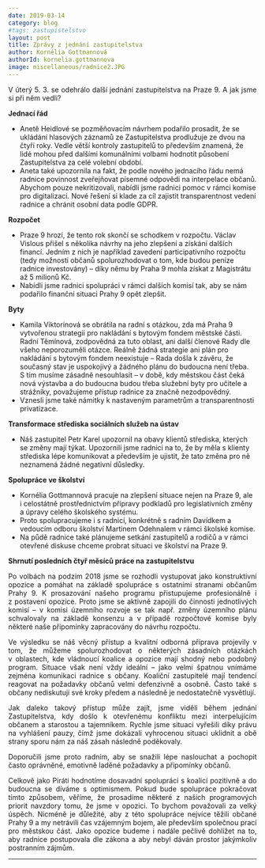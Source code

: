 ```yaml
---
date: 2019-03-14
category: blog
#tags: zastupistelstvo
layout: post
title: Zprávy z jednání zastupitelstva
author: Kornélia Gottmannová
authorId: kornelia.gottmannova
image: miscellaneous/radnice2.JPG
---
```


<p style='text-align: justify;'>
V úterý 5. 3. se odehrálo další jednání zastupitelstva na Praze&nbsp;9. A jak jsme si při něm vedli? 

<div style='font-weight: bold'>Jednací řád</div>

<ul class="dashed">
<li>Anetě Heidlové se pozměňovacím návrhem podařilo prosadit, že se ukládání hlasových záznamů ze Zastupitelstva prodlužuje ze dvou na čtyři roky. Vedle větší kontroly zastupitelů to především znamená, že lidé mohou před dalšími komunálními volbami hodnotit působení Zastupitelstva za celé volební období.</li>
<li>Aneta také upozornila na fakt, že podle nového jednacího řádu nemá radnice povinnost zveřejňovat písemné odpovědi na interpelace občanů. Abychom pouze nekritizovali, nabídli jsme radnici pomoc v&nbsp;rámci komise pro digitalizaci. Nové řešení si klade za cíl zajistit transparentnost vedení radnice a chránit osobní data podle GDPR.</li>
</ul>

<div style='font-weight: bold'>Rozpočet</div>

<ul class="dashed">
<li>Praze 9 hrozí, že tento rok skončí se schodkem v rozpočtu. Václav Vislous přišel s&nbsp;několika návrhy na jeho zlepšení a získání dalších financí. Jedním z&nbsp;nich je například zavedení participativního rozpočtu (tedy možnosti občanů spolurozhodovat o tom, kde budou peníze radnice investovány) – díky němu by Praha&nbsp;9 mohla získat z Magistrátu až 5 milionů Kč.</li>
<li>Nabídli jsme radnici spolupráci v rámci dalších komisí tak, aby se nám podařilo finanční situaci Prahy&nbsp;9 opět zlepšit.</li>
</ul>

<div style='font-weight: bold'>Byty</div>

<ul class="dashed">
<li>Kamila Viktorinová se obrátila na radní s&nbsp;otázkou, zda má Praha 9 vytvořenou strategii pro nakládání s&nbsp;bytovým fondem městské části. Radní Těmínová, zodpovědná za tuto oblast, ani další členové Rady dle všeho neporozuměli otázce. Reálně žádná strategie ani plán pro nakládání s bytovým fondem neexistuje&nbsp;– Rada došla k závěru, že současný stav je uspokojivý a žádného plánu do budoucna není třeba. S&nbsp;tím musíme zásadně nesouhlasit&nbsp;– v době, kdy městskou část čeká nová výstavba a do budoucna budou třeba služební byty pro učitele a strážníky, považujeme přístup radnice za značně nezodpovědný.</li>
<li>Vznesli jsme také námitky k nastaveným parametrům a transparentnosti privatizace.</li>
</ul>

<div style='font-weight: bold'>Transformace střediska sociálních služeb na ústav</div>

<ul class="dashed">
<li>Náš zastupitel Petr Karel upozornil na obavy klientů střediska, kterých se změny mají týkat. Upozornili jsme radnici na to, že by měla s&nbsp;klienty střediska lépe komunikovat a především je ujistit, že tato změna pro ně neznamená žádné negativní důsledky.</li>
</ul>

<div style='font-weight: bold'>Spolupráce ve školství</div>

<ul class="dashed">
<li>Kornélia Gottmannová pracuje na zlepšení situace nejen na Praze&nbsp;9, ale i&nbsp;celostátně prostřednictvím přípravy podkladů pro legislativních změny a úpravy celého školského systému.</li>
<li>Proto spolupracujeme i&nbsp;s&nbsp;radnicí, konkrétně s radním Davídkem a vedoucím odboru školství Martinem Odehnalem v&nbsp;rámci školské komise.</li>
<li>Na půdě radnice také plánujeme setkání zastupitelů a rodičů a v&nbsp;rámci otevřené diskuse chceme probrat situaci ve školství na Praze&nbsp;9.</li>
</ul>

<div style='font-weight: bold'>Shrnutí posledních čtyř měsíců práce na zastupitelstvu</div>

</p><p style='text-align: justify;'>
Po volbách na podzim 2018 jsme se rozhodli vystupovat jako konstruktivní opozice a pomáhat na základě spolupráce s ostatními stranami občanům Prahy 9. K&nbsp;prosazování našeho programu přistupujeme profesionálně i z&nbsp;postavení opozice. Proto jsme se aktivně zapojili do činnosti jednotlivých komisí&nbsp;– v&nbsp;komisi územního rozvoje se tak např. změny územního plánu schvalovaly na základě konsenzu a v&nbsp;případě rozpočtové komise byly některé naše připomínky zapracovány do návrhu rozpočtu.

</p><p style='text-align: justify;'>
Ve výsledku se náš věcný přístup a kvalitní odborná příprava projevily v tom, že můžeme spolurozhodovat o některých zásadních otázkách v&nbsp;oblastech, kde vládnoucí koalice a opozice mají shodný nebo podobný program. Situace však není vždy ideální&nbsp;– jako velmi špatnou vnímáme zejména komunikaci radnice s občany. Koaliční zastupitelé mají tendenci reagovat na požadavky občanů velmi defenzivně a osobně. Často také s občany nediskutují své kroky předem a následně je nedostatečně vysvětlují.

</p><p style='text-align: justify;'>
Jak daleko takový přístup může zajít, jsme viděli během jednání Zastupitelstva, kdy došlo k otevřenému konfliktu mezi interpelujícím občanem a starostou a tajemníkem. Rychle jsme situaci vyřešili díky právu na vyhlášení pauzy, čímž jsme dokázali vyhrocenou situaci uklidnit a obě strany sporu nám za náš zásah následně poděkovaly.

</p><p style='text-align: justify;'>
Doporučili jsme proto radním, aby se snažili lépe naslouchat a pochopit často oprávněné, emotivně laděné požadavky a připomínky občanů. 

</p><p style='text-align: justify;'>
Celkově jako Piráti hodnotíme dosavadní spolupráci s koalicí pozitivně a do budoucna se díváme s optimismem. Pokud bude spolupráce pokračovat tímto způsobem, věříme, že prosadíme některé z našich programových priorit navzdory tomu, že jsme v&nbsp;opozici. To bychom považovali za velký úspěch. Nicméně je důležité, aby z této spolupráce nejvíce těžili občané Prahy 9 a my netrávili čas vzájemným bojem, ale především společnou prací pro městskou část. Jako opozice budeme i nadále pečlivě dohlížet na to, aby radnice postupovala dle zákona a aby nebyl dáván prostor jakýmkoliv postranním zájmům.</p>

---
